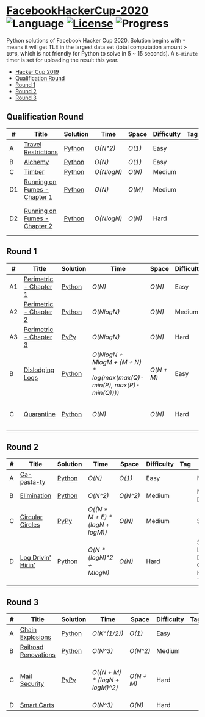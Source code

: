 # [FacebookHackerCup-2020](https://www.facebook.com/hackercup/past_rounds/) ![Language](https://img.shields.io/badge/language-Python-orange.svg) [![License](https://img.shields.io/badge/license-CC%203.0-blue.svg)](https://creativecommons.org/licenses/by-nc/3.0/) ![Progress](https://img.shields.io/badge/progress-17%20%2F%2018-ff69b4.svg)

Python solutions of Facebook Hacker Cup 2020. Solution begins with `*` means it will get TLE in the largest data set (total computation amount > `10^8`, which is not friendly for Python to solve in 5 ~ 15 seconds). A `6-minute` timer is set for uploading the result this year.

* [Hacker Cup 2019](https://github.com/kamyu104/FacebookHackerCup-2019)
* [Qualification Round](https://github.com/kamyu104/FacebookHackerCup-2020#qualification-round)
* [Round 1](https://github.com/kamyu104/FacebookHackerCup-2020#round-1)
* [Round 2](https://github.com/kamyu104/FacebookHackerCup-2020#round-2)
* [Round 3](https://github.com/kamyu104/FacebookHackerCup-2020#round-3)

## Qualification Round
| # | Title | Solution | Time | Space | Difficulty | Tag | Note |
|---| ----- | -------- | ---- | ----- | ---------- | --- | ---- |
|A| [Travel Restrictions](https://www.facebook.com/codingcompetitions/hacker-cup/2020/qualification-round/problems/A)| [Python](./Qualification%20Round/travel_restrictions.py)| _O(N^2)_ | _O(1)_ | Easy | | Two Pointers |
|B| [Alchemy](https://www.facebook.com/codingcompetitions/hacker-cup/2020/qualification-round/problems/B)| [Python](./Qualification%20Round/alchemy.py)| _O(N)_ | _O(1)_ | Easy | | Math |
|C| [Timber](https://www.facebook.com/codingcompetitions/hacker-cup/2020/qualification-round/problems/C) | [Python](./Qualification%20Round/timber.py) | _O(NlogN)_ | _O(N)_ | Medium | | DP |
|D1| [Running on Fumes - Chapter 1](https://www.facebook.com/codingcompetitions/hacker-cup/2020/qualification-round/problems/D1)| [Python](./Qualification%20Round/running_on_fumes_chapter_1.py) | _O(N)_ | _O(M)_ | Medium | | Mono Deque |
|D2| [Running on Fumes - Chapter 2](https://www.facebook.com/codingcompetitions/hacker-cup/2020/qualification-round/problems/D2)| [Python](./Qualification%20Round/running_on_fumes_chapter_2.py) | _O(NlogN)_ | _O(N)_ | Hard | | DFS, BFS, Segment Tree |

## Round 1
| # | Title | Solution | Time | Space | Difficulty | Tag | Note |
|---| ----- | -------- | ---- | ----- | ---------- | --- | ---- |
|A1| [Perimetric - Chapter 1](https://www.facebook.com/codingcompetitions/hacker-cup/2020/round-1/problems/A1)| [Python](./Round%201/perimetric_ch1.py)| _O(N)_ | _O(N)_ | Easy | | Mono Deque |
|A2| [Perimetric - Chapter 2](https://www.facebook.com/codingcompetitions/hacker-cup/2020/round-1/problems/A2)| [Python](./Round%201/perimetric_ch2.py)| _O(NlogN)_ | _O(N)_ | Medium | | Skip List, Line Sweep |
|A3| [Perimetric - Chapter 3](https://www.facebook.com/codingcompetitions/hacker-cup/2020/round-1/problems/A3) | [PyPy](./Round%201/perimetric_ch3.py) | _O(NlogN)_ | _O(N)_ | Hard | | Skip List, Line Sweep |
|B| [Dislodging Logs](https://www.facebook.com/codingcompetitions/hacker-cup/2020/round-1/problems/B)| [Python](./Round%201/dislodging_logs.py) | _O(NlogN + MlogM + (M + N) * log(max(max(Q)-min(P), max(P)-min(Q))))_ | _O(N + M)_ | Easy | | Binary Search, Greedy |
|C| [Quarantine](https://www.facebook.com/codingcompetitions/hacker-cup/2020/round-1/problems/C)| [Python](./Round%201/quarantine.py) | _O(N)_ | _O(N)_ | Hard | | Preorder Traversal, Flood Fill, DP |

## Round 2
| # | Title | Solution | Time | Space | Difficulty | Tag | Note |
|---| ----- | -------- | ---- | ----- | ---------- | --- | ---- |
|A| [Ca-pasta-ty](https://www.facebook.com/codingcompetitions/hacker-cup/2020/round-2/problems/A)| [Python](./Round%202/capastaty.py)| _O(N)_ | _O(1)_ | Easy | | Math |
|B| [Elimination](https://www.facebook.com/codingcompetitions/hacker-cup/2020/round-2/problems/B)| [Python](./Round%202/elimination.py) | _O(N^2)_ | _O(N^2)_ | Medium | | Math, DP |
|C| [Circular Circles](https://www.facebook.com/codingcompetitions/hacker-cup/2020/round-2/problems/C)| [PyPy](./Round%202/circular_circles.py) | _O((N * M + E) * (logN + logM))_ | _O(N)_ | Medium | | Skip List |
|D| [Log Drivin' Hirin'](https://www.facebook.com/codingcompetitions/hacker-cup/2020/round-2/problems/D)| [Python](./Round%202/log_drivin_hirin.py) | _O(N * (logN)^2 + MlogN)_ | _O(N)_ | Hard | | Skip List, Dynamic Convex Hull Trick |

## Round 3
| # | Title | Solution | Time | Space | Difficulty | Tag | Note |
|---| ----- | -------- | ---- | ----- | ---------- | --- | ---- |
|A| [Chain Explosions](https://www.facebook.com/codingcompetitions/hacker-cup/2020/round-3/problems/A)| [Python](./Round%203/chain_explosions.py)| _O(K^(1/2))_ | _O(1)_ | Easy | | Math |
|B| [Railroad Renovations](https://www.facebook.com/codingcompetitions/hacker-cup/2020/round-3/problems/B)| [Python](./Round%203/railroad_renovations.py) | _O(N^3)_ | _O(N^2)_ | Medium | | DP, Math |
|C| [Mail Security](https://www.facebook.com/codingcompetitions/hacker-cup/2020/round-3/problems/C)| [PyPy](./Round%203/mail_security.py) | _O((N + M) * (logN + logM)^2)_ | _O(N + M)_ | Hard | | Binary Search, Skip List, Greedy |
|D| [Smart Carts](https://www.facebook.com/codingcompetitions/hacker-cup/2020/round-3/problems/D)| | _O(N^3)_ | _O(N)_ | Hard | | |
